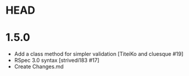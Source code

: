 # HEAD

# 1.5.0

* Add a class method for simpler validation [TiteiKo and cluesque #19]
* RSpec 3.0 syntax [strivedi183 #17]
* Create Changes.md
